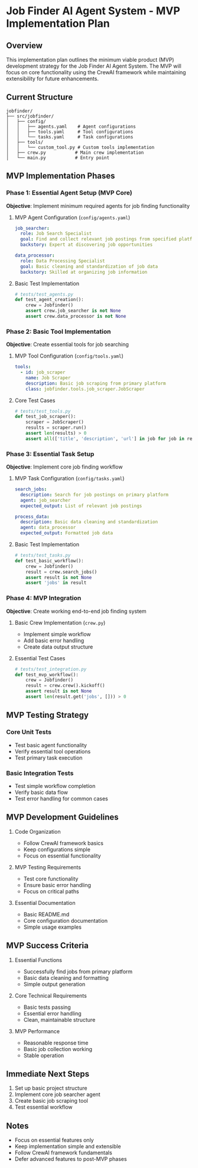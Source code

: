 # Job Finder AI Agent System - MVP Implementation Plan

## Overview
This implementation plan outlines the minimum viable product (MVP) development strategy for the Job Finder AI Agent System. The MVP will focus on core functionality using the CrewAI framework while maintaining extensibility for future enhancements.

## Current Structure
```
jobfinder/
├── src/jobfinder/
│   ├── config/
│   │   ├── agents.yaml    # Agent configurations
│   │   ├── tools.yaml     # Tool configurations
│   │   └── tasks.yaml     # Task configurations
│   ├── tools/
│   │   └── custom_tool.py # Custom tools implementation
│   ├── crew.py           # Main crew implementation
│   └── main.py           # Entry point
```

## MVP Implementation Phases

### Phase 1: Essential Agent Setup (MVP Core)
**Objective**: Implement minimum required agents for job finding functionality

1. MVP Agent Configuration (`config/agents.yaml`)
   ```yaml
   job_searcher:
     role: Job Search Specialist
     goal: Find and collect relevant job postings from specified platforms
     backstory: Expert at discovering job opportunities
   
   data_processor:
     role: Data Processing Specialist
     goal: Basic cleaning and standardization of job data
     backstory: Skilled at organizing job information
   ```

2. Basic Test Implementation
   ```python
   # tests/test_agents.py
   def test_agent_creation():
       crew = Jobfinder()
       assert crew.job_searcher is not None
       assert crew.data_processor is not None
   ```

### Phase 2: Basic Tool Implementation
**Objective**: Create essential tools for job searching

1. MVP Tool Configuration (`config/tools.yaml`)
   ```yaml
   tools:
     - id: job_scraper
       name: Job Scraper
       description: Basic job scraping from primary platform
       class: jobfinder.tools.job_scraper.JobScraper
   ```

2. Core Test Cases
   ```python
   # tests/test_tools.py
   def test_job_scraper():
       scraper = JobScraper()
       results = scraper.run()
       assert len(results) > 0
       assert all(['title', 'description', 'url'] in job for job in results)
   ```

### Phase 3: Essential Task Setup
**Objective**: Implement core job finding workflow

1. MVP Task Configuration (`config/tasks.yaml`)
   ```yaml
   search_jobs:
     description: Search for job postings on primary platform
     agent: job_searcher
     expected_output: List of relevant job postings
   
   process_data:
     description: Basic data cleaning and standardization
     agent: data_processor
     expected_output: Formatted job data
   ```

2. Basic Test Implementation
   ```python
   # tests/test_tasks.py
   def test_basic_workflow():
       crew = Jobfinder()
       result = crew.search_jobs()
       assert result is not None
       assert 'jobs' in result
   ```

### Phase 4: MVP Integration
**Objective**: Create working end-to-end job finding system

1. Basic Crew Implementation (`crew.py`)
   - Implement simple workflow
   - Add basic error handling
   - Create data output structure

2. Essential Test Cases
   ```python
   # tests/test_integration.py
   def test_mvp_workflow():
       crew = Jobfinder()
       result = crew.crew().kickoff()
       assert result is not None
       assert len(result.get('jobs', [])) > 0
   ```

## MVP Testing Strategy

### Core Unit Tests
- Test basic agent functionality
- Verify essential tool operations
- Test primary task execution

### Basic Integration Tests
- Test simple workflow completion
- Verify basic data flow
- Test error handling for common cases

## MVP Development Guidelines

1. Code Organization
   - Follow CrewAI framework basics
   - Keep configurations simple
   - Focus on essential functionality

2. MVP Testing Requirements
   - Test core functionality
   - Ensure basic error handling
   - Focus on critical paths

3. Essential Documentation
   - Basic README.md
   - Core configuration documentation
   - Simple usage examples

## MVP Success Criteria

1. Essential Functions
   - Successfully find jobs from primary platform
   - Basic data cleaning and formatting
   - Simple output generation

2. Core Technical Requirements
   - Basic tests passing
   - Essential error handling
   - Clean, maintainable structure

3. MVP Performance
   - Reasonable response time
   - Basic job collection working
   - Stable operation

## Immediate Next Steps

1. Set up basic project structure
2. Implement core job searcher agent
3. Create basic job scraping tool
4. Test essential workflow

## Notes
- Focus on essential features only
- Keep implementation simple and extensible
- Follow CrewAI framework fundamentals
- Defer advanced features to post-MVP phases
